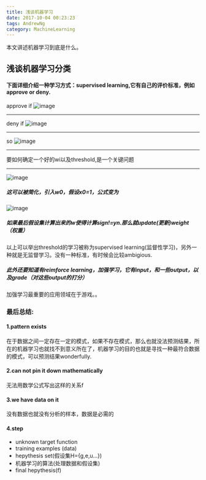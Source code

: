 ```yaml
---
title: 浅谈机器学习
date: 2017-10-04 00:23:23
tags: AndrewNg
category: MachineLearning
---
```

本文讲述机器学习到底是什么。

## 浅谈机器学习分类
#### 下面详细介绍一种学习方式：supervised learning,它有自己的评价标准，例如approve or deny.
approve if
![image](https://latex.codecogs.com/gif.latex?\sum\limits_{i=1}^{d}&space;w_{i}&space;x_{i}>threshold)

---

deny if
![image](https://latex.codecogs.com/gif.latex?\sum\limits_{i=1}^{d}&space;w_{i}&space;x_{i}<threshold)

---
so
![image](https://latex.codecogs.com/gif.latex?h(x)=sum\limits_{i=1}^{d}&space;w_{i}&space;x_{i}-threshold)

---
要如何确定一个好的wi以及threshold,是一个关键问题

---
![image](https://latex.codecogs.com/gif.latex?h(x)=sign\left&space;(&space;\right&space;)sum\limits_{i=1}^{d}&space;w_{i}&space;x_{i}&plus;w0)
##### 这可以被简化，引入w0，假设x0=1，公式变为
![image](https://latex.codecogs.com/gif.latex?h(x)=sign\left&space;(&space;\sum\limits_{i=0}^{d}&space;w_{i}&space;x_{i}&space;\right&space;))

##### 如果最后假设集计算出来的w使得计算sign!=yn.那么就update(更新)weight（权重）

以上可以举出threshold的学习被称为supervised learning(监督性学习)，另外一种就是无监督学习。没有一种标准，有时候会比较ambigious.

##### 此外还要知道有reimforce learning，加强学习，它有input，和一些output，以及grade（对这些output的打分）
加强学习最重要的应用领域在于游戏。。

### 最后总结:
#### 1.pattern exists
在于数据之间一定存在一定的模式，如果不存在模式，那么也就没法预测结果，所在的机器学习也就找不到意义所在了，机器学习的目的也就是寻找一种最符合数据的模式，可以预测结果wonderfully.
#### 2.can not pin it down mathematically
无法用数学公式写出这样的关系f
#### 3.we have data on it
没有数据也就没有分析的样本，数据是必需的

#### 4.step
- unknown target function
- training examples (data)
- hepythesis set(假设集H={g,e,u...})
- 机器学习的算法(处理数据和假设集)
- final hepythesis(f)